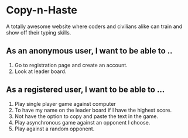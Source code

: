 # Copy-n-Haste
A totally awesome website where coders and civilians alike can train and show off their typing skills.

## As an anonymous user, I want to be able to ..
1. Go to registration page and create an account.
2. Look at leader board.

## As a registered user, I want to be able to ...
1. Play single player game against computer
2. To have my name on the leader board if I have the highest score.
3. Not have the option to copy and paste the text in the game.
4. Play asynchronous game against an opponent I choose.
5. Play against a random opponent.
